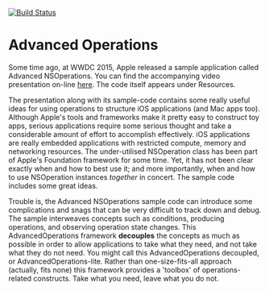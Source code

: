 [![Build Status](https://travis-ci.org/royratcliffe/AdvancedOperations.svg?branch=master)](https://travis-ci.org/royratcliffe/AdvancedOperations)

# Advanced Operations

Some time ago, at WWDC 2015, Apple released a sample application called
Advanced NSOperations. You can find the accompanying video presentation on-line
[here](https://developer.apple.com/videos/play/wwdc2015/226/). The code itself
appears under Resources.

The presentation along with its sample-code contains some really useful ideas
for using operations to structure iOS applications (and Mac apps too). Although
Apple's tools and frameworks make it pretty easy to construct toy apps, serious
applications require some serious thought and take a considerable amount of
effort to accomplish effectively. iOS applications are really embedded
applications with restricted compute, memory and networking resources. The
under-utilised NSOperation class has been part of Apple's Foundation framework
for some time. Yet, it has not been clear exactly when and how to best use it;
and more importantly, when and how to use NSOperation instances *together* in
concert. The sample code includes some great ideas.

Trouble is, the Advanced NSOperations sample code can introduce some
complications and snags that can be very difficult to track down and debug. The
sample interweaves concepts such as conditions, producing operations, and
observing operation state changes. This AdvancedOperations framework
__decouples__ the concepts as much as possible in order to allow applications
to take what they need, and not take what they do not need. You might call this
AdvancedOperations decoupled, or AdvancedOperations-lite. Rather than
one-size-fits-all approach (actually, fits none) this framework provides a
'toolbox' of operations-related constructs. Take what you need, leave what you
do not.

